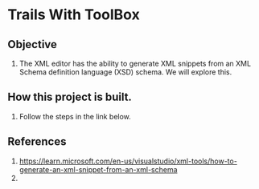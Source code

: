 # Trails With ToolBox

## Objective
1. The XML editor has the ability to generate XML snippets from an XML Schema definition language (XSD) schema. We will explore this.

## How this project is built.
1. Follow the steps in the link below.


## References
1. https://learn.microsoft.com/en-us/visualstudio/xml-tools/how-to-generate-an-xml-snippet-from-an-xml-schema
2. 


